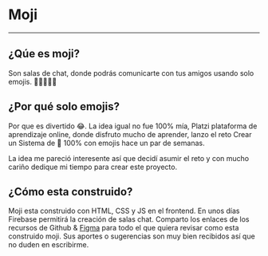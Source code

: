 # Moji

---

## ¿Qúe es moji?

Son salas de chat, donde podrás comunicarte con tus amigos usando solo emojis. 🤳🙃📲🙀💬

## ¿Por qué solo emojis?

Por que es divertido 😂. La idea igual no fue 100% mía, Platzi plataforma de aprendizaje online, donde disfruto mucho de aprender, lanzo el reto Crear un Sistema de 💬 100% con emojis hace un par de semanas.

La idea me pareció interesente así que decidí asumir el reto y con mucho cariño dedique mi tiempo para crear este proyecto.

## ¿Cómo esta construido?

Moji esta construido con HTML, CSS y JS en el frontend. En unos días Firebase permitirá la creación de salas chat. Comparto los enlaces de los recursos de Github & [Figma](https://www.figma.com/file/MUjE2wpIdlK3RIkk6Qfq66/Moji?node-id=8%3A338) para todo el que quiera revisar como esta construido moji. Sus aportes o sugerencias son muy bien recibidos así que no duden en escribirme.
